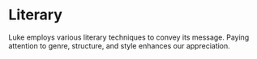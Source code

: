 # Literary

Luke employs various literary techniques to convey its message. Paying attention to genre, structure, and style enhances our appreciation.

